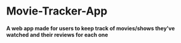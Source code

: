 # Movie-Tracker-App

#### A web app made for users to keep track of movies/shows they've watched and their reviews for each one
